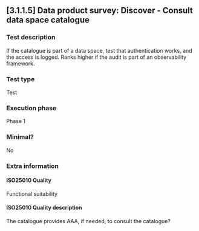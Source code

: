 
## [3.1.1.5] Data product survey: Discover - Consult data space catalogue
 
### Test description
If the catalogue is part of a data space, test that authentication works, and the access is logged. Ranks higher if the audit is part of an observability framework.
 
### Test type
Test
 
### Execution phase
Phase 1
 
### Minimal?
No
 
### Extra information
#### ISO25010 Quality
Functional suitability
#### ISO25010 Quality description
The catalogue provides AAA, if needed, to consult the catalogue?
    